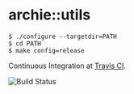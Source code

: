 
archie::utils
=============

```
$ ./configure --targetdir=PATH
$ cd PATH
$ make config=release
```

Continuous Integration at [Travis CI](https://travis-ci.org/attugit/archie).

![Build Status](https://travis-ci.org/attugit/archie.svg?branch=master)
